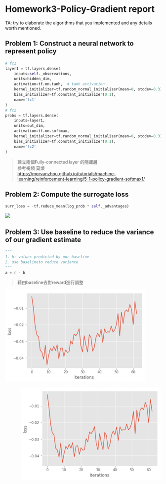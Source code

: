 # Homework3-Policy-Gradient report

TA: try to elaborate the algorithms that you implemented and any details worth mentioned.

## Problem 1: Construct a neural network to represent policy

```python
# fc1
layer1 = tf.layers.dense(
    inputs=self._observations,
    units=hidden_dim,
    activation=tf.nn.tanh,  # tanh activation
    kernel_initializer=tf.random_normal_initializer(mean=0, stddev=0.3),
    bias_initializer=tf.constant_initializer(0.1),
    name='fc1'
)
# fc2
probs = tf.layers.dense(
    inputs=layer1,
    units=out_dim,
    activation=tf.nn.softmax,
    kernel_initializer=tf.random_normal_initializer(mean=0, stddev=0.3),
    bias_initializer=tf.constant_initializer(0.1),
    name='fc2'
)        
```

> 建立兩個Fully-connected layer 的隱藏層<br>
> 參考視頻 莫煩<br>
> https://morvanzhou.github.io/tutorials/machine-learning/reinforcement-learning/5-1-policy-gradient-softmax1/

## Problem 2: Compute the surrogate loss
```python
surr_loss = -tf.reduce_mean(log_prob * self._advantages)
```
<p align="left"><img src="https://morvanzhou.github.io/static/results/reinforcement-learning/5-1-1.png" height="200"/></p>

## Problem 3: Use baseline to reduce the variance of our gradient estimate
```python
"""
1. b: values predicted by our baseline
2. use baselineto reduce variance
"""
a = r - b
```
> 藉由baseline去對reward進行調整
<p align="left"><img src="image/p3-1.png" height="300"/></p>
<p align="right"><img src="image/p3-1.png" height="300"/></p>
